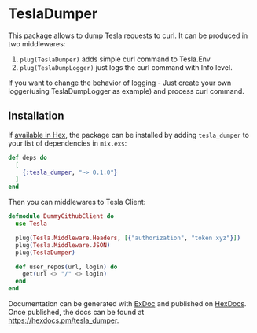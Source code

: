 # TeslaDumper

This package allows to dump Tesla requests to curl.
It can be produced in two middlewares:
1) `plug(TeslaDumper)` adds simple curl command to Tesla.Env
2) `plug(TeslaDumpLogger)` just logs the curl command with Info level.

If you want to change the behavior of logging - Just create your own logger(using TeslaDumpLogger as example) and process curl command.


## Installation

If [available in Hex](https://hex.pm/docs/publish), the package can be installed
by adding `tesla_dumper` to your list of dependencies in `mix.exs`:

```elixir
def deps do
  [
    {:tesla_dumper, "~> 0.1.0"}
  ]
end
```

Then you can middlewares to Tesla Client:


```elixir
defmodule DummyGithubClient do
  use Tesla

  plug(Tesla.Middleware.Headers, [{"authorization", "token xyz"}])
  plug(Tesla.Middleware.JSON)
  plug(TeslaDumper)

  def user_repos(url, login) do
    get(url <> "/" <> login)
  end
end
```

Documentation can be generated with [ExDoc](https://github.com/elixir-lang/ex_doc)
and published on [HexDocs](https://hexdocs.pm). Once published, the docs can
be found at <https://hexdocs.pm/tesla_dumper>.


